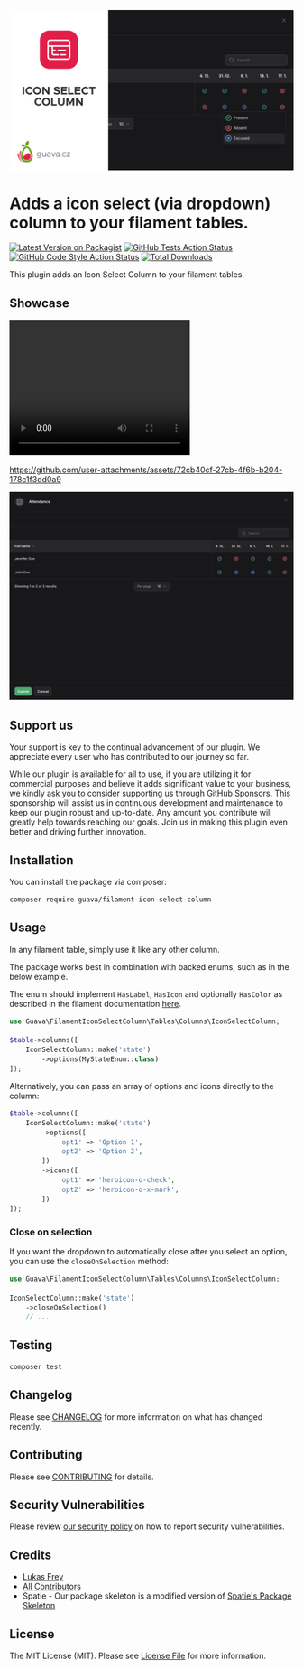 ![Filament Icon Select Column Banner](https://github.com/GuavaCZ/filament-icon-select-column/raw/main/docs/images/banner.jpg)


# Adds a icon select (via dropdown) column to your filament tables.

[![Latest Version on Packagist](https://img.shields.io/packagist/v/guava/filament-icon-select-column.svg?style=flat-square)](https://packagist.org/packages/guava/filament-icon-select-column)
[![GitHub Tests Action Status](https://img.shields.io/github/actions/workflow/status/guavaCZ/filament-icon-select-column/run-tests.yml?branch=main&label=tests&style=flat-square)](https://github.com/guavaCZ/filament-icon-select-column/actions?query=workflow%3Arun-tests+branch%3Amain)
[![GitHub Code Style Action Status](https://img.shields.io/github/actions/workflow/status/GuavaCZ/filament-icon-select-column/fix-php-code-style-issues.yml?branch=main&label=code%20style&style=flat-square)](https://github.com/GuavaCZ/filament-icon-select-column/actions?query=workflow%3A"Fix+PHP+code+style+issues"+branch%3Amain)
[![Total Downloads](https://img.shields.io/packagist/dt/guava/filament-icon-select-column.svg?style=flat-square)](https://packagist.org/packages/guava/filament-icon-select-column)

This plugin adds an Icon Select Column to your filament tables.

## Showcase

<video width="320" height="240" controls>
  <source src="https://github.com/GuavaCZ/filament-icon-select-column/raw/main/docs/images/demo_preview.mp4" type="video/mp4">
</video>



https://github.com/user-attachments/assets/72cb40cf-27cb-4f6b-b204-178c1f3dd0a9



![Screenshot 1](https://github.com/GuavaCZ/filament-icon-select-column/raw/main/docs/images/screenshot_01.png)

## Support us

Your support is key to the continual advancement of our plugin. We appreciate every user who has contributed to our journey so far.

While our plugin is available for all to use, if you are utilizing it for commercial purposes and believe it adds significant value to your business, we kindly ask you to consider supporting us through GitHub Sponsors. This sponsorship will assist us in continuous development and maintenance to keep our plugin robust and up-to-date. Any amount you contribute will greatly help towards reaching our goals. Join us in making this plugin even better and driving further innovation.

## Installation

You can install the package via composer:

```bash
composer require guava/filament-icon-select-column
```

## Usage

In any filament table, simply use it like any other column.

The package works best in combination with backed enums, such as in the below example.

The enum should implement `HasLabel`, `HasIcon` and optionally `HasColor` as described in the filament documentation [here](https://filamentphp.com/docs/3.x/support/enums).

```php
use Guava\FilamentIconSelectColumn\Tables\Columns\IconSelectColumn;

$table->columns([
    IconSelectColumn::make('state')
        ->options(MyStateEnum::class)
]);
```

Alternatively, you can pass an array of options and icons directly to the column:

```php
$table->columns([
    IconSelectColumn::make('state')
        ->options([
            'opt1' => 'Option 1',
            'opt2' => 'Option 2',
        ])
        ->icons([
            'opt1' => 'heroicon-o-check',
            'opt2' => 'heroicon-o-x-mark',
        ])
]);
```

### Close on selection
If you want the dropdown to automatically close after you select an option, you can use the `closeOnSelection` method:
```php
use Guava\FilamentIconSelectColumn\Tables\Columns\IconSelectColumn;

IconSelectColumn::make('state')
    ->closeOnSelection()
    // ...
```

## Testing

```bash
composer test
```

## Changelog

Please see [CHANGELOG](CHANGELOG.md) for more information on what has changed recently.

## Contributing

Please see [CONTRIBUTING](CONTRIBUTING.md) for details.

## Security Vulnerabilities

Please review [our security policy](../../security/policy) on how to report security vulnerabilities.

## Credits

- [Lukas Frey](https://github.com/GuavaCZ)
- [All Contributors](../../contributors)
- Spatie - Our package skeleton is a modified version of [Spatie's Package Skeleton](https://github.com/spatie/package-skeleton-laravel)

## License

The MIT License (MIT). Please see [License File](LICENSE.md) for more information.
